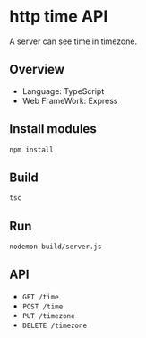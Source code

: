 # http time API
A server can see time in timezone.  

## Overview

- Language: TypeScript
- Web FrameWork: Express

## Install modules

```bash
npm install
```

## Build

```bash
tsc
```

## Run

```bash
nodemon build/server.js
```

## API

* `GET /time`
* `POST /time`
* `PUT /timezone`
* `DELETE /timezone`

